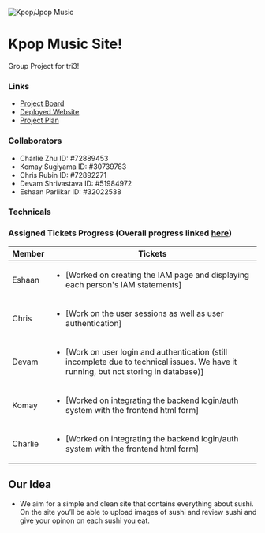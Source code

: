 ![Kpop/Jpop Music](https://cdn.discordapp.com/attachments/784178874303905792/812833268171800596/unknown.png)
# Kpop Music Site!
Group Project for tri3!
### Links
- [Project Board](https://github.com/zenxha/kpop/projects/1)
- [Deployed Website](http://rubinfamily.dyndns.org:5000/)
- [Project Plan](https://docs.google.com/document/d/19tdgx0iDYYwwMcTxbIoo4nPW9igqUoKptFVv5eDoNms/edit)


### Collaborators
- Charlie Zhu ID: #72889453
- Komay Sugiyama ID: #30739783
- Chris Rubin ID: #72892271
- Devam Shrivastava ID: #51984972
- Eshaan Parlikar ID: #32022538

### Technicals

### Assigned Tickets Progress (Overall progress linked [here](https://github.com/zenxha/kpop/projects/1))

|Member|Tickets|
| --- | --- |
|Eshaan|<ul><li>[Worked on creating the IAM page and displaying each person's IAM statements]</li><ul>|
|Chris|<ul><li>[Work on the user sessions as well as user authentication]</li><ul>|
|Devam|<ul><li>[Work on user login and authentication (still incomplete due to technical issues. We have it running, but not storing in database)]</li><ul>|
|Komay|<ul><li>[Worked on integrating the backend login/auth system with the frontend html form]</li><ul>|
|Charlie|<ul><li>[Worked on integrating the backend login/auth system with the frontend html form]</li><ul>|


## Our Idea
- We aim for a simple and clean site that contains everything about sushi. On the site you’ll be able to upload images of sushi and review sushi and give your opinon on each sushi you eat.

